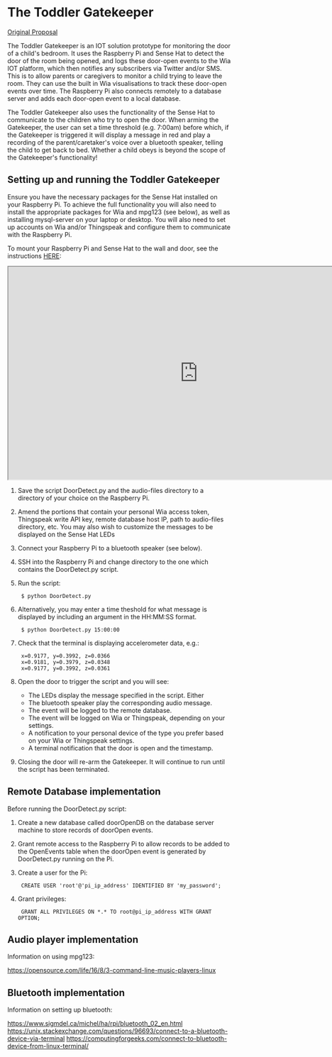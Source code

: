 # The Toddler Gatekeeper

[Original Proposal](https://github.com/kento-mc/wit-2019-compsys-02/blob/master/proposal.md "Project Proposal")

The Toddler Gatekeeper is an IOT solution prototype for monitoring the door of a child's bedroom. It uses the Raspberry Pi and Sense Hat to detect the door of the room being opened, and logs these door-open events to the Wia IOT platform, which then notifies any subscribers via Twitter and/or SMS. This is to allow parents or caregivers to monitor a child trying to leave the room. They can use the built in Wia visualisations to track these door-open events over time. The Raspberry Pi also connects remotely to a database server and adds each door-open event to a local database.

The Toddler Gatekeeper also uses the functionality of the Sense Hat to communicate to the children who try to open the door. When arming the Gatekeeper, the user can set a time threshold (e.g. 7:00am) before which, if the Gatekeeper is triggered it will display a message in red and play a recording of the parent/caretaker's voice over a bluetooth speaker, telling the child to get back to bed. Whether a child obeys is beyond the scope of the Gatekeeper's functionality!


## Setting up and running the Toddler Gatekeeper

Ensure you have the necessary packages for the Sense Hat installed on your Raspberry Pi. To achieve the full functionality you will also need to install the appropriate packages for Wia and mpg123 (see below), as well as installing mysql-server on your laptop or desktop. You will also need to set up accounts on Wia and/or Thingspeak and configure them to communicate with the Raspberry Pi. 

To mount your Raspberry Pi and Sense Hat to the wall and door, see the instructions [HERE](https://drive.google.com/open?id=1fzZrt7k5KipFu2s-yZfC-tg-IWoR8rIe "How to set up the Gatekeeper"):

<div>
<iframe src="https://drive.google.com/file/d/1fzZrt7k5KipFu2s-yZfC-tg-IWoR8rIe/preview" width="854" height="480"></iframe>
</div>

1. Save the script DoorDetect.py and the audio-files directory to a directory of your choice on the Raspberry Pi.
2. Amend the portions that contain your personal Wia access token, Thingspeak write API key, remote database host IP, path to audio-files directory, etc. You may also wish to customize the messages to be displayed on the Sense Hat LEDs
3. Connect your Raspberry Pi to a bluetooth speaker (see below).
4. SSH into the Raspberry Pi and change directory to the one which contains the DoorDetect.py script.
5. Run the script: 

        $ python DoorDetect.py
  
6. Alternatively, you may enter a time theshold for what message is displayed by including an argument in the HH:MM:SS format.

        $ python DoorDetect.py 15:00:00
  
7. Check that the terminal is displaying accelerometer data, e.g.:

        x=0.9177, y=0.3992, z=0.0366
        x=0.9181, y=0.3979, z=0.0348
        x=0.9177, y=0.3992, z=0.0361
  
8. Open the door to trigger the script and you will see:
  
   * The LEDs display the message specified in the script. Either 
   * The bluetooth speaker play the corresponding audio message.
   * The event will be logged to the remote database.
   * The event will be logged on Wia or Thingspeak, depending on your settings.
   * A notification to your personal device of the type you prefer based on your Wia or Thingspeak settings.
   * A terminal notification that the door is open and the timestamp.
  
9. Closing the door will re-arm the Gatekeeper. It will continue to run until the script has been terminated.


## Remote Database implementation

Before running the DoorDetect.py script:

1. Create a new database called doorOpenDB on the database server machine to store records of doorOpen events. 
2. Grant remote access to the Raspberry Pi to allow records to be added to the OpenEvents table when the doorOpen event is generated by DoorDetect.py running on the Pi.
3. Create a user for the Pi:

        CREATE USER 'root'@'pi_ip_address' IDENTIFIED BY 'my_password';

4. Grant privileges:

        GRANT ALL PRIVILEGES ON *.* TO root@pi_ip_address WITH GRANT OPTION;


## Audio player implementation

Information on using mpg123:

  https://opensource.com/life/16/8/3-command-line-music-players-linux


## Bluetooth implementation

Information on setting up bluetooth:

  https://www.sigmdel.ca/michel/ha/rpi/bluetooth_02_en.html
  https://unix.stackexchange.com/questions/96693/connect-to-a-bluetooth-device-via-terminal
  https://computingforgeeks.com/connect-to-bluetooth-device-from-linux-terminal/
